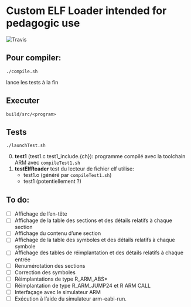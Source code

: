 # Custom ELF Loader intended for pedagogic use
![Travis](https://travis-ci.org/FederAndInk/ProjetS5.svg?branch=master)

## Pour compiler:
```
./compile.sh
```
lance les tests à la fin

## Executer
```
build/src/<program>
```

## Tests
```
./launchTest.sh
```
0. **test1** (test1.c test1_include.{ch}): programme compilé avec la toolchain ARM avec `compileTest1.sh`
1. **testElfReader** test du lecteur de fichier elf utilise:
    - test1.o (généré par `compileTest1.sh`)
    - test1 (potentiellement ?)

## To do:
- [ ] Affichage de l’en-tête
- [ ] Affichage de la table des sections et des détails relatifs à chaque section
- [ ] Affichage du contenu d’une section
- [ ] Affichage de la table des symboles et des détails relatifs à chaque symbole
- [ ] Affichage des tables de réimplantation et des détails relatifs à chaque entrée
- [ ] Renumérotation des sections
- [ ] Correction des symboles
- [ ] Réimplantations de type R_ARM_ABS*
- [ ] Réimplantation de type R_ARM_JUMP24 et R ARM CALL
- [ ] Interfaçage avec le simulateur ARM
- [ ] Exécution à l’aide du simulateur arm-eabi-run.
